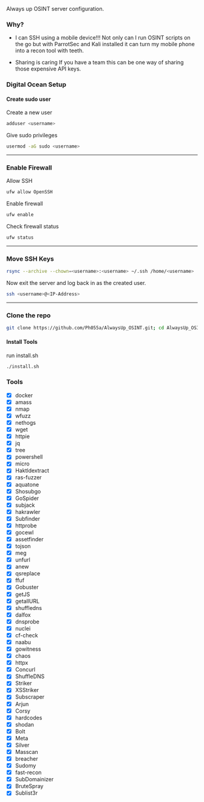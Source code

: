 Always up OSINT server configuration.

### Why?
- I can SSH using a mobile device!!!
    Not only can I run OSINT scripts on the go but with ParrotSec and Kali installed it can turn my mobile phone into a recon tool with teeth.

- Sharing is caring
    If you have a team this can be one way of sharing those expensive API keys.

### Digital Ocean Setup

#### Create sudo user
Create a new user
```bash
adduser <username>
```
Give sudo privileges
```bash
usermod -aG sudo <username>
```

---
### Enable Firewall
Allow SSH
```bash
ufw allow OpenSSH
```
Enable firewall
```bash
ufw enable
```
Check firewall status
```bash
ufw status
```

---
### Move SSH Keys
```bash
rsync --archive --chown=<username>:<username> ~/.ssh /home/<username>
```

Now exit the server and log back in as the created user.
```bash
ssh <username>@<IP-Address>
```
---

### Clone the repo
```bash
git clone https://github.com/Ph055a/AlwaysUp_OSINT.git; cd AlwaysUp_OSINT.git 
```

#### Install Tools
run install.sh
```bash
./install.sh
```

### Tools
- [x] docker
- [x] amass
- [x] nmap
- [x] wfuzz
- [x] nethogs
- [x] wget
- [x] httpie
- [x] jq
- [x] tree
- [x] powershell
- [x] micro
- [x] Haktldextract
- [x] ras-fuzzer
- [x] aquatone
- [x] Shosubgo
- [x] GoSpider
- [x] subjack
- [x] hakrawler
- [x] Subfinder
- [x] httprobe
- [x] gocewl
- [x] assetfinder
- [x] tojson
- [x] meg
- [x] unfurl
- [x] anew
- [x] qsreplace
- [x] ffuf
- [x] Gobuster
- [x] getJS
- [x] getallURL
- [x] shuffledns
- [x] dalfox
- [x] dnsprobe
- [x] nuclei
- [x] cf-check
- [x] naabu
- [x] gowitness
- [x] chaos
- [x] httpx
- [x] Concurl
- [x] ShuffleDNS
- [x] Striker
- [x] XSStriker
- [x] Subscraper
- [x] Arjun
- [x] Corsy
- [x] hardcodes
- [x] shodan
- [x] Bolt
- [x] Meta
- [x] Silver
- [x] Masscan
- [x] breacher
- [x] Sudomy
- [x] fast-recon
- [x] SubDomainizer
- [x] BruteSpray
- [x] Sublist3r
